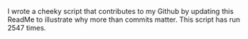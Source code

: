I wrote a cheeky script that contributes to my Github by updating this ReadMe to illustrate why more than commits matter. This script has run 2547 times.